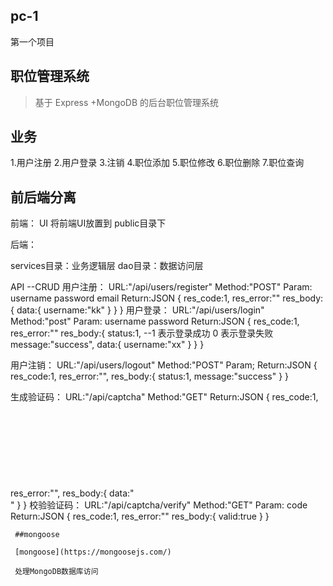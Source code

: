 
## pc-1
第一个项目




## 职位管理系统

>基于 Express +MongoDB 的后台职位管理系统

##  业务

1.用户注册
2.用户登录
3.注销
4.职位添加
5.职位修改
6.职位删除
7.职位查询

## 前后端分离

前端：
    UI
    将前端UI放置到 public目录下


 后端：

   services目录：业务逻辑层
   dao目录：数据访问层

API --CRUD
用户注册：
     URL:"/api/users/register"
     Method:"POST"
     Param:
        username
        password
        email
    Return:JSON
    {
    	res_code:1,
    	res_error:""
    	res_body:{
    	    data:{
    	     username:"kk"
            }
       }
    }
    用户登录：
         URL:"/api/users/login"
         Method:"post"
         Param:
              username
              password
          Return:JSON
             {
             	res_code:1,
             	res_error:""
             	res_body:{
                   status:1, --1 表示登录成功   0 表示登录失败
                   message:"success",
                   data:{
                      username:"xx"
                   }
                }
             }

   用户注销：
       URL:"/api/users/logout"
       Method:"POST"
       Param;
       Return:JSON
           {
	           	res_code:1,
	           	res_error:"",
	           	res_body:{
	           		status:1,
	           		message:"success"
	           	}
           }




生成验证码：
URL:"/api/captcha"
Method:"GET"
Return:JSON
{
	res_code:1,
	res_error:"",
	res_body:{
	   data:"<svg>.....</svg>"
  }
}
校验验证码：
	URL:"/api/captcha/verify"
	Method:"GET"
	Param:
	  code
	Return:JSON
		{
          res_code:1,
          res_error:""
          res_body:{
             valid:true
        }
     }




     ##mongoose
     
     [mongoose](https://mongoosejs.com/)

     处理MongoDB数据库访问
